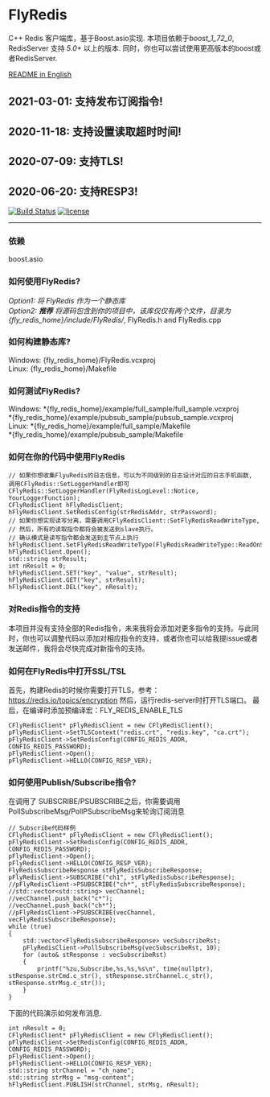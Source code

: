 # FlyRedis
C++ Redis 客户端库，基于Boost.asio实现.
本项目依赖于*boost_1_72_0*, RedisServer 支持 *5.0+* 以上的版本. 同时，你也可以尝试使用更高版本的boost或者RedisServer.

[README in English](https://github.com/icerlion/FlyRedis/blob/master/README.md) 

## 2021-03-01: 支持发布订阅指令!
## 2020-11-18: 支持设置读取超时时间!
## 2020-07-09: 支持TLS!
## 2020-06-20: 支持RESP3! 


[![Build Status](https://travis-ci.com/icerlion/FlyRedis.svg?branch=master)](https://travis-ci.com/icerlion/FlyRedis)
[![license](https://img.shields.io/github/license/icerlion/FlyRedis.svg)](https://github.com/icerlion/FlyRedis/blob/master/LICENSE)

****

### 依赖
boost.asio

### 如何使用FlyRedis?

*Option1: 将 FlyRedis 作为一个静态库*  
*Option2: ___推荐___ 将源码包含到你的项目中，该库仅仅有两个文件，目录为{fly_redis_home}/include/FlyRedis/*, FlyRedis.h and FlyRedis.cpp  

### 如何构建静态库?
Windows: {fly_redis_home}/FlyRedis.vcxproj    
Linux: {fly_redis_home}/Makefile    

### 如何测试FlyRedis?
Windows: 
*{fly_redis_home}/example/full_sample/full_sample.vcxproj  
*{fly_redis_home}/example/pubsub_sample/pubsub_sample.vcxproj  
Linux: 
*{fly_redis_home}/example/full_sample/Makefile  
*{fly_redis_home}/example/pubsub_sample/Makefile  

### 如何在你的代码中使用FlyRedis

```
// 如果你想收集FlyuRedis的日志信息，可以为不同级别的日志设计对应的日志手机函数, 调用CFlyRedis::SetLoggerHandler即可
CFlyRedis::SetLoggerHandler(FlyRedisLogLevel::Notice, YourLoggerFunction);
CFlyRedisClient hFlyRedisClient;
hFlyRedisClient.SetRedisConfig(strRedisAddr, strPassword);
// 如果你想实现读写分离，需要调用CFlyRedisClient::SetFlyRedisReadWriteType, 
// 然后，所有的读取指令都将会被发送到slave执行。
// 确认模式是读写指令都会发送到主节点上执行
hFlyRedisClient.SetFlyRedisReadWriteType(FlyRedisReadWriteType::ReadOnSlaveWriteOnMaster);
hFlyRedisClient.Open();
std::string strResult;
int nResult = 0;
hFlyRedisClient.SET("key", "value", strResult);
hFlyRedisClient.GET("key", strResult);
hFlyRedisClient.DEL("key", nResult);
```

### 对Redis指令的支持

本项目并没有支持全部的Redis指令，未来我将会添加对更多指令的支持。与此同时，你也可以调整代码以添加对相应指令的支持，或者你也可以给我提issue或者发送邮件，我将会尽快完成对新指令的支持。

### 如何在FlyRedis中打开SSL/TSL

首先，构建Redis的时候你需要打开TLS，参考：https://redis.io/topics/encryption
然后，运行redis-server时打开TLS端口。
最后，在编译时添加预编译宏：FLY_REDIS_ENABLE_TLS
```
CFlyRedisClient* pFlyRedisClient = new CFlyRedisClient();
pFlyRedisClient->SetTLSContext("redis.crt", "redis.key", "ca.crt");
pFlyRedisClient->SetRedisConfig(CONFIG_REDIS_ADDR, CONFIG_REDIS_PASSWORD);
pFlyRedisClient->Open();
pFlyRedisClient->HELLO(CONFIG_RESP_VER);
```

### 如何使用Publish/Subscribe指令?

在调用了 SUBSCRIBE/PSUBSCRIBE之后，你需要调用 PollSubscribeMsg/PollPSubscribeMsg来轮询订阅消息
```
// Subscribe代码样例
CFlyRedisClient* pFlyRedisClient = new CFlyRedisClient();
pFlyRedisClient->SetRedisConfig(CONFIG_REDIS_ADDR, CONFIG_REDIS_PASSWORD);
pFlyRedisClient->Open();
pFlyRedisClient->HELLO(CONFIG_RESP_VER);
FlyRedisSubscribeResponse stFlyRedisSubscribeResponse;
pFlyRedisClient->SUBSCRIBE("ch1", stFlyRedisSubscribeResponse);
//pFlyRedisClient->PSUBSCRIBE("ch*", stFlyRedisSubscribeResponse);
//std::vector<std::string> vecChannel;
//vecChannel.push_back("c*");
//vecChannel.push_back("ch*");
//pFlyRedisClient->PSUBSCRIBE(vecChannel, vecFlyRedisSubscribeResponse);
while (true)
{
    std::vector<FlyRedisSubscribeResponse> vecSubscribeRst;
    pFlyRedisClient->PollSubscribeMsg(vecSubscribeRst, 10);
    for (auto& stResponse : vecSubscribeRst)
    {
        printf("%zu,Subscribe,%s,%s,%s\n", time(nullptr), stResponse.strCmd.c_str(), stResponse.strChannel.c_str(), stResponse.strMsg.c_str());
    }
}
```
下面的代码演示如何发布消息.
```
int nResult = 0;
CFlyRedisClient* pFlyRedisClient = new CFlyRedisClient();
pFlyRedisClient->SetRedisConfig(CONFIG_REDIS_ADDR, CONFIG_REDIS_PASSWORD);
pFlyRedisClient->Open();
pFlyRedisClient->HELLO(CONFIG_RESP_VER);
std::string strChannel = "ch_name";
std::string strMsg = "msg-content";
hFlyRedisClient.PUBLISH(strChannel, strMsg, nResult);
```


